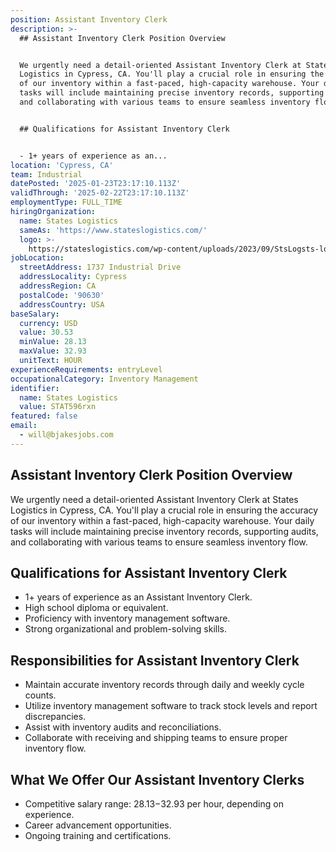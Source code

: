 ```yaml
---
position: Assistant Inventory Clerk
description: >-
  ## Assistant Inventory Clerk Position Overview


  We urgently need a detail-oriented Assistant Inventory Clerk at States
  Logistics in Cypress, CA. You'll play a crucial role in ensuring the accuracy
  of our inventory within a fast-paced, high-capacity warehouse. Your daily
  tasks will include maintaining precise inventory records, supporting audits,
  and collaborating with various teams to ensure seamless inventory flow.


  ## Qualifications for Assistant Inventory Clerk


  - 1+ years of experience as an...
location: 'Cypress, CA'
team: Industrial
datePosted: '2025-01-23T23:17:10.113Z'
validThrough: '2025-02-22T23:17:10.113Z'
employmentType: FULL_TIME
hiringOrganization:
  name: States Logistics
  sameAs: 'https://www.stateslogistics.com/'
  logo: >-
    https://stateslogistics.com/wp-content/uploads/2023/09/StsLogsts-logo-170x170px.png
jobLocation:
  streetAddress: 1737 Industrial Drive
  addressLocality: Cypress
  addressRegion: CA
  postalCode: '90630'
  addressCountry: USA
baseSalary:
  currency: USD
  value: 30.53
  minValue: 28.13
  maxValue: 32.93
  unitText: HOUR
experienceRequirements: entryLevel
occupationalCategory: Inventory Management
identifier:
  name: States Logistics
  value: STAT596rxn
featured: false
email:
  - will@bjakesjobs.com
---
```




## Assistant Inventory Clerk Position Overview

We urgently need a detail-oriented Assistant Inventory Clerk at States Logistics in Cypress, CA. You'll play a crucial role in ensuring the accuracy of our inventory within a fast-paced, high-capacity warehouse. Your daily tasks will include maintaining precise inventory records, supporting audits, and collaborating with various teams to ensure seamless inventory flow.

## Qualifications for Assistant Inventory Clerk

- 1+ years of experience as an Assistant Inventory Clerk.
- High school diploma or equivalent.
- Proficiency with inventory management software.
- Strong organizational and problem-solving skills.

## Responsibilities for Assistant Inventory Clerk

- Maintain accurate inventory records through daily and weekly cycle counts.
- Utilize inventory management software to track stock levels and report discrepancies.
- Assist with inventory audits and reconciliations.
- Collaborate with receiving and shipping teams to ensure proper inventory flow.

## What We Offer Our Assistant Inventory Clerks

- Competitive salary range: $28.13-$32.93 per hour, depending on experience.
- Career advancement opportunities.
- Ongoing training and certifications.